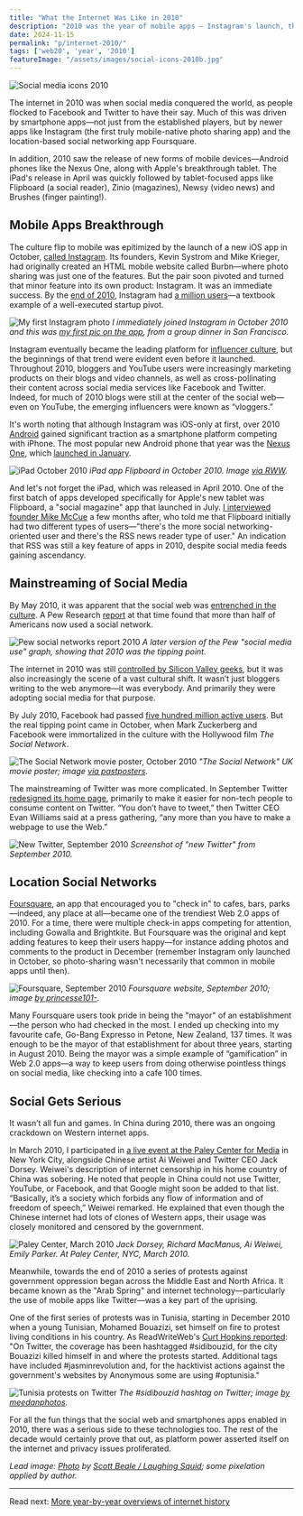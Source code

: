 ```yaml
---
title: "What the Internet Was Like in 2010"
description: "2010 was the year of mobile apps — Instagram's launch, the rise of Foursquare, the release of the iPad, and the rapid growth of Facebook and Twitter via apps. The internet also impacted political uprisings."
date: 2024-11-15
permalink: "p/internet-2010/"
tags: ['web20', 'year', '2010']
featureImage: "/assets/images/social-icons-2010b.jpg"
---
```


![Social media icons 2010](/assets/images/social-icons-2010b.jpg)

The internet in 2010 was when social media conquered the world, as people flocked to Facebook and Twitter to have their say. Much of this was driven by smartphone apps—not just from the established players, but by newer apps like Instagram (the first truly mobile-native photo sharing app) and the location-based social networking app Foursquare. 

In addition, 2010 saw the release of new forms of mobile devices—Android phones like the Nexus One, along with Apple's breakthrough tablet. The iPad's release in April was quickly followed by tablet-focused apps like Flipboard (a social reader), Zinio (magazines), Newsy (video news) and Brushes (finger painting!).

## Mobile Apps Breakthrough

The culture flip to mobile was epitimized by the launch of a new iOS app in October, [called Instagram](/p/049-rww-mobile-summit-may2010/). Its founders, Kevin Systrom and Mike Krieger, had originally created an HTML mobile website called Burbn—where photo sharing was just one of the features. But the pair soon pivoted and turned that minor feature into its own product: Instagram. It was an immediate success. By the [end of 2010](https://web.archive.org/web/20101224151546/http://instagr.am/blog/3/instagram-one-million-users), Instagram had [a million users](https://web.archive.org/web/20101225085746/readwriteweb.com/archives/7_reasons_why_instagram_should_not_have_hit_1_mill.php)—a textbook example of a well-executed startup pivot.

![My first Instagram photo](/assets/images/IMG_5082.JPG)
*I immediately joined Instagram in October 2010 and this was [my first pic on the app](https://www.instagram.com/p/Coz3/), from a group dinner in San Francisco.*

Instagram eventually became the leading platform for [influencer culture](/p/050-meeting-new-york-times-2010/), but the beginnings of that trend were evident even before it launched. Throughout 2010, bloggers and YouTube users were increasingly marketing products on their blogs and video channels, as well as cross-pollinating their content across social media services like Facebook and Twitter. Indeed, for much of 2010 blogs were still at the center of the social web—even on YouTube, the emerging influencers were known as “vloggers.”

It's worth noting that although Instagram was iOS-only at first, over 2010 [Android](/p/037-googleplex-2009-rww-channels/) gained significant traction as a smartphone platform competing with iPhone. The most popular new Android phone that year was the [Nexus One](https://web.archive.org/web/20100712223051/http://www.readwriteweb.com/archives/ipad_nexus_one_best_of_the_web_2010.php), which [launched in January](https://web.archive.org/web/20100716001608/http://www.readwriteweb.com/archives/live_blog_googles_android_press_gathering.php). 

![iPad October 2010](/assets/images/flipboard_oct10d.jpg)
*iPad app Flipboard in October 2010. Image [via RWW](https://web.archive.org/web/20101009023835/http://www.readwriteweb.com/archives/how_flipboard_was_created_its_plans_beyond_ipad.php).*

And let's not forget the iPad, which was released in April 2010. One of the first batch of apps developed specifically for Apple's new tablet was Flipboard, a "social magazine" app that launched in July. [I interviewed founder Mike McCue](https://web.archive.org/web/20101009023835/http://www.readwriteweb.com/archives/how_flipboard_was_created_its_plans_beyond_ipad.php) a few months after, who told me that Flipboard initially had two different types of users—"there's the more social networking-oriented user and there's the RSS news reader type of user." An indication that RSS was still a key feature of apps in 2010, despite social media feeds gaining ascendancy.

## Mainstreaming of Social Media

By May 2010, it was apparent that the social web was [entrenched in the culture](/p/054-social-media-2010/). A Pew Research [report](https://web.archive.org/web/20191103054200/https://www.pewresearch.org/internet/three-technology-revolutions/) at that time found that more than half of Americans now used a social network.

![Pew social networks report 2010](/assets/images/pew-social-2010.png)
*A later version of the Pew "social media use" graph, showing that 2010 was the tipping point.*

The internet in 2010 was still [controlled by Silicon Valley geeks](/p/040-web20-big-tech-control-2009/), but it was also increasingly the scene of a vast cultural shift. It wasn’t just bloggers writing to the web anymore—it was everybody. And primarily they were adopting social media for that purpose.

By July 2010, Facebook had passed [five hundred million active users](https://web.archive.org/web/20100724045954/http://blog.facebook.com/blog.php?post=409753352130). But the real tipping point came in October, when Mark Zuckerberg and Facebook were immortalized in the culture with the Hollywood film *The Social Network*.

![The Social Network movie poster, October 2010](/assets/images/SocialNetwork_poster-2010.webp)
*"The Social Network" UK movie poster; image [via pastposters](https://pastposters.com/products/the-social-network-teaser-advance-version-original-quad-poster-movie-poster-jr-jh-teaser-1).*

The mainstreaming of Twitter was more complicated. In September Twitter [redesigned its home page](https://web.archive.org/web/20100918093035/http://www.readwriteweb.com/archives/twitter_aims_to_duplicate_youtube_success.php), primarily to make it easier for non-tech people to consume content on Twitter. “You don’t have to tweet,” then Twitter CEO Evan Williams said at a press gathering, “any more than you have to make a webpage to use the Web.”

![New Twitter, September 2010](/assets/images/newtwitter_rm1.jpg)
*Screenshot of "new Twitter" from September 2010.*

## Location Social Networks

[Foursquare](/p/foursquare-raps-by-the-go-bang-mayor/), an app that encouraged you to "check in" to cafes, bars, parks—indeed, any place at all—became one of the trendiest Web 2.0 apps of 2010. For a time, there were multiple check-in apps competing for attention, including Gowalla and Brightkite. But Foursquare was the original and kept adding features to keep their users happy—for instance adding photos and comments to the product in December (remember Instagram only launched in October, so photo-sharing wasn't necessarily that common in mobile apps until then).

![Foursquare, September 2010](/assets/images/4993176464_63729a8acf_b.jpg)
*Foursquare website, September 2010; image [by princesse101-](https://www.flickr.com/photos/35408975@N06/4993176464/).*

Many Foursquare users took pride in being the "mayor" of an establishment—the person who had checked in the most. I ended up checking into my favourite cafe, Go-Bang Expresso in Petone, New Zealand, 137 times. It was enough to be the mayor of that establishment for about three years, starting in August 2010. Being the mayor was a simple example of “gamification” in Web 2.0 apps—a way to keep users from doing otherwise pointless things on social media, like checking into a cafe 100 times.

## Social Gets Serious

It wasn’t all fun and games. In China during 2010, there was an ongoing crackdown on Western internet apps.

In March 2010, I participated in [a live event at the Paley Center for Media](/p/046-ai-weiwei-event-march-2010/) in New York City, alongside Chinese artist Ai Weiwei and Twitter CEO Jack Dorsey. Weiwei's description of internet censorship in his home country of China was sobering. He noted that people in China could not use Twitter, YouTube, or Facebook, and that Google might soon be added to that list. “Basically, it’s a society which forbids any flow of information and of freedom of speech,” Weiwei remarked. He explained that even though the Chinese internet had lots of clones of Western apps, their usage was closely monitored and censored by the government.

![Paley Center, March 2010](/assets/images/event-aiweiwei-2.jpg)
*Jack Dorsey, Richard MacManus, Ai Weiwei, Emily Parker. At Paley Center, NYC, March 2010.*

Meanwhile, towards the end of 2010 a series of protests against government oppression began across the Middle East and North Africa. It became known as the "Arab Spring" and internet technology—particularly the use of mobile apps like Twitter—was a key part of the uprising.

One of the first series of protests was in Tunisia, starting in December 2010 when a young Tunisian, Mohamed Bouazizi, set himself on fire to protest living conditions in his country. As ReadWriteWeb's [Curt Hopkins reported](https://web.archive.org/web/20110112225630/http://www.readwriteweb.com/archives/traditional_media_abandon_tunisia_to_twitter_youtu.php): "On Twitter, the coverage has been hashtagged #sidibouzid, for the city Bouazizi killed himself in and where the protests started. Additional tags have included #jasminrevolution and, for the hacktivist actions against the government's websites by Anonymous some are using #optunisia."

![Tunisia protests on Twitter](/assets/images/5334895674_9a74c33866_o.png)
*The #sidibouzid hashtag on Twitter; image [by meedanphotos](https://www.flickr.com/photos/meedan/5334895674).*

For all the fun things that the social web and smartphones apps enabled in 2010, there was a serious side to these technologies too. The rest of the decade would certainly prove that out, as platform power asserted itself on the internet and privacy issues proliferated.

*Lead image: [Photo](https://www.flickr.com/photos/laughingsquid/5018800588/) by [Scott Beale / Laughing Squid](http://laughingsquid.com/); some pixelation applied by author.*

* * *

Read next: [More year-by-year overviews of internet history](/year/)